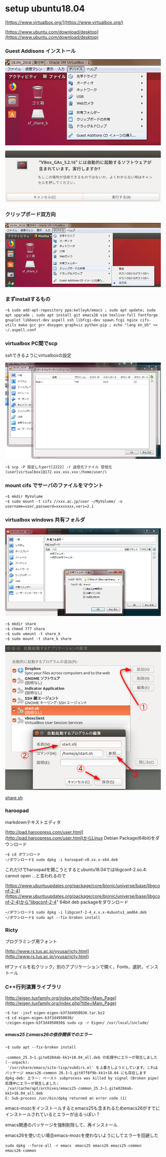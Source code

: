 # setup ubuntu18.04

[https://www.virtualbox.org/](https://www.virtualbox.org/)

[https://www.ubuntu.com/download/desktop](https://www.ubuntu.com/download/desktop)

### Guest Addisons インストール

![guest1.png](https://github.com/ntyaan/setup_ubuntu18.04/blob/image/image/guest1.png)

![guest2.png](https://github.com/ntyaan/setup_ubuntu18.04/blob/image/image/guest2.png)

### クリップボード双方向

![share.png](https://github.com/ntyaan/setup_ubuntu18.04/blob/image/image/clip.png)

### まずinstallするもの

```
~$ sudo add-apt-repository ppa:kelleyk/emacs ; sudo apt update; sudo apt upgrade ; sudo apt install git emacs26 vim texlive-full fontforge gnuplot libboost-dev aspell ssh libfcgi-dev spawn-fcgi nginx cifs-utils make gcc g++ doxygen graphviz python-pip ; echo "lang en_US" >> ~/.aspell.conf
```

### virtualbox PC間でscp

sshできるようにvirtualboxの設定

![ssh.png](https://github.com/ntyaan/setup_ubuntu18.04/blob/image/image/ssh.png)

```
~$ scp -P 設定したport[2222] -r 送信元ファイル 受信元(user[virtualbox]@172.xxx.xxx.xxx:/home/user/)
```

### mount cifs でサーバのファイルをマウント

```
~$ mkdir MyVolume
~$ sudo mount -t cifs //xxx.ac.jp/user ~/MyVolume/ -o username=user,password=xxxxxxxx,vers=2.1
```

### virtualbox windows 共有フォルダ

![share.png](https://github.com/ntyaan/setup_ubuntu18.04/blob/image/image/share.png)

```
~$ mkdir share
~$ chmod 777 share
~$ sudo umount -t share_k
~$ sudo mount -t share_k share
```

![share.png](https://github.com/ntyaan/setup_ubuntu18.04/blob/image/image/auto.png)

[share.sh](https://github.com/ntyaan/setup_ubuntu18.04/blob/master/share.sh)

### haroopad

markdownテキストエディタ

[http://pad.haroopress.com/user.html](http://pad.haroopress.com/user.html)からLinux Debian Package(64bit)をダウンロード

```
~$ cd ダウンロード
~/ダウンロード$ sudo dpkg -i haroopad-v0.xx.x-x64.deb
```

これだけでharoopadを開こうとするとubuntu18.04ではlibgconf-2.so.4: cannot open ...と言われるので

[https://www.ubuntuupdates.org/package/core/bionic/universe/base/libgconf-2-4](https://www.ubuntuupdates.org/package/core/bionic/universe/base/libgconf-2-4)から"libgconf-2-4" 64bit deb packageをダウンロード

```
~/ダウンロード$ sudo dpkg -i libgconf-2-4_x.x.x-4ubuntu1_amd64.deb 
~/ダウンロード$ sudo apt --fix-broken install
```

### Ricty

プログラミング用フォント

[http://www.rs.tus.ac.jp/yyusa/ricty.html](http://www.rs.tus.ac.jp/yyusa/ricty.html)

ttfファイルを右クリック，別のアプリケーションで開く，Fonts，選択，インストール

### C++行列演算ライブラリ

[http://eigen.tuxfamily.org/index.php?title=Main_Page](http://eigen.tuxfamily.org/index.php?title=Main_Page)

```
~$ tar -jxvf eigen-eigen-b3f3d4950030.tar.bz2 
~$ cd eigen-eigen-b3f3d4950030/
~/eigen-eigen-b3f3d4950030$ sudo cp -r Eigen/ /usr/local/include/
```

##### emacs25とemacs26の依存関係でのエラー

```
~$ sudo apt --fix-broken install

-common_25.3~1.gite0284ab-kk1+18.04_all.deb の処理中にエラーが発生しました (--unpack):
 '/usr/share/emacs/site-lisp/subdirs.el' を上書きしようとしています。これはパッケージ emacs26-common 26.1~1.git07f8f9b-kk1+18.04 にも存在します
dpkg-deb: エラー: ペースト subprocess was killed by signal (Broken pipe)
処理中にエラーが発生しました:
 /var/cache/apt/archives/emacs25-common_25.3~1.gite0284ab-kk1+18.04_all.deb
E: Sub-process /usr/bin/dpkg returned an error code (1)
```
emacs-mozcをインストールするとemacs25も含まれるためemacs26がすでにインストールされているとエラーが出るっぽい？

emacs関連のパッケージを強制削除して、再インストール

emacs26を使いたい場合emacs-mozcを使わないようにしてエラーを回避した

```
sudo dpkg --force-all -r emacs　emacs25 emacs26 emacs25-common emacs26-common
```
